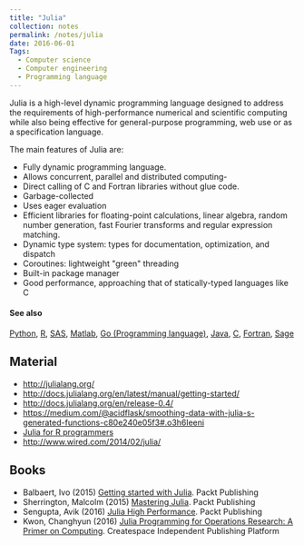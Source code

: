```yaml
---
title: "Julia"
collection: notes
permalink: /notes/julia
date: 2016-06-01
Tags:
  - Computer science
  - Computer engineering
  - Programming language
---
```


Julia is a high-level dynamic programming language designed to address the requirements of high-performance numerical and scientific computing while also being effective for general-purpose programming, web use or as a specification language.

The main features of Julia are:
* Fully dynamic programming language.
* Allows concurrent, parallel and distributed computing-
* Direct calling of C and Fortran libraries without glue code.
* Garbage-collected
* Uses eager evaluation
* Efficient libraries for floating-point calculations, linear algebra, random number generation, fast Fourier transforms and regular expression matching.
* Dynamic type system: types for documentation, optimization, and dispatch
* Coroutines: lightweight "green" threading
* Built-in package manager
* Good performance, approaching that of statically-typed languages like C


#### See also
[Python](/notes/python), [R](/notes/r), [SAS](/notes/sas), [Matlab](/notes/matlab), [Go (Programming language)](/notes/go_(programming_language)), [Java](/notes/java), [C](/notes/c), [Fortran](/notes/fortran), [Sage](/notes/sage)


## Material
* http://julialang.org/
* http://docs.julialang.org/en/latest/manual/getting-started/
* http://docs.julialang.org/en/release-0.4/
* https://medium.com/@acidflask/smoothing-data-with-julia-s-generated-functions-c80e240e05f3#.o3h6leeni
* [Julia for R programmers](http://www.stat.wisc.edu/~bates/JuliaForRProgrammers.pdf)
* http://www.wired.com/2014/02/julia/




## Books
* Balbaert, Ivo (2015) [Getting started with Julia](https://www.goodreads.com/book/show/25078044-getting-started-with-julia). Packt Publishing
* Sherrington, Malcolm (2015) [Mastering Julia](https://www.goodreads.com/book/show/27397809-mastering-julia). Packt Publishing
* Sengupta, Avik (2016) [Julia High Performance](https://www.goodreads.com/book/show/30117804-julia-high-performance). Packt Publishing
* Kwon, Changhyun (2016) [Julia Programming for Operations Research: A Primer on Computing](https://www.goodreads.com/book/show/30510822-julia-programming-for-operations-research). Createspace Independent Publishing Platform


